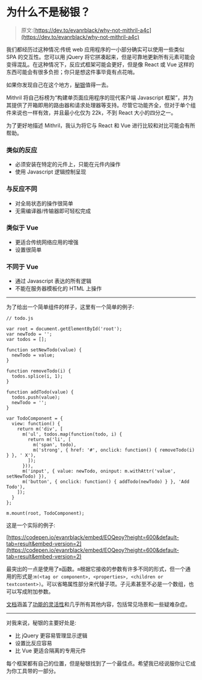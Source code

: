 # 为什么不是秘银？

> 原文:[https://dev.to/evanrblack/why-not-mithril-a4c](https://dev.to/evanrblack/why-not-mithril-a4c)

我们都经历过这种情况:传统 web 应用程序的一小部分确实可以使用一些类似 SPA 的交互性。您可以用 jQuery 将它拼凑起来，但是可靠地更新所有元素可能会变得混乱。在这种情况下，反应式框架可能会更好，但是像 React 或 Vue 这样的东西可能会有很多负担；你只是想这件事毕竟有点花哨。

如果你发现自己在这个地方，[秘银](https://mithril.js.org/)值得一去。

Mithril 将自己标榜为“构建单页面应用程序的现代客户端 Javascript 框架”，并为其提供了开箱即用的路由器和请求处理器等支持。尽管它功能齐全，但对于单个组件来说也一样有效，并且最小化仅为 22k，不到 React 大小的四分之一。

为了更好地描述 Mithril，我认为将它与 React 和 Vue 进行比较和对比可能会有所帮助。

### 类似的反应

*   必须安装在特定的元件上，只能在元件内操作
*   使用 Javascript 逻辑控制呈现

### 与反应不同

*   对全局状态的操作很简单
*   无需编译器/传输器即可轻松完成

### 类似于 Vue

*   更适合传统网络应用的增强
*   设置很简单

### 不同于 Vue

*   通过 Javascript 表达的所有逻辑
*   不能在服务器模板化的 HTML 上操作

* * *

为了给出一个简单组件的样子，这里有一个简单的例子:

```
// todo.js

var root = document.getElementById('root');
var newTodo = '';
var todos = [];

function setNewTodo(value) {
  newTodo = value;
}

function removeTodo(i) {
  todos.splice(i, 1);
}

function addTodo(value) {
  todos.push(value);
  newTodo = '';
}

var TodoComponent = {
  view: function() {
    return m('div', [
      m('ul', todos.map(function(todo, i) {
        return m('li', [
          m('span', todo),
          m('strong', { href: '#', onclick: function() { removeTodo(i) } }, ' X'),
        ]);
      })),
      m('input', { value: newTodo, oninput: m.withAttr('value', setNewTodo) }),
      m('button', { onclick: function() { addTodo(newTodo) } }, 'Add Todo'),
    ]);
  }
};

m.mount(root, TodoComponent); 
```

这是一个实际的例子:

[https://codepen.io/evanrblack/embed/EOQeoy?height=600&default-tab=result&embed-version=2](https://codepen.io/evanrblack/embed/EOQeoy?height=600&default-tab=result&embed-version=2)

最突出的一点是使用了`m`函数。`m`根据它接收的参数有许多不同的形式，但一个通用的形式是:`m(<tag or component>, <properties>, <children or textcontent>)`。可以省略属性部分来代替子项。子元素甚至不必是一个数组，也可以写成附加参数。

[文档](https://mithril.js.org/)涵盖了[功能的灵活性](https://mithril.js.org/hyperscript.html#flexibility)和几乎所有其他内容，包括常见场景和一些疑难杂症。

* * *

对我来说，秘银的主要好处是:

*   比 jQuery 更容易管理显示逻辑
*   设置比反应容易
*   比 Vue 更适合隔离的专用元件

每个框架都有自己的位置，但是秘银找到了一个最佳点。希望我已经说服你让它成为你工具带的一部分。